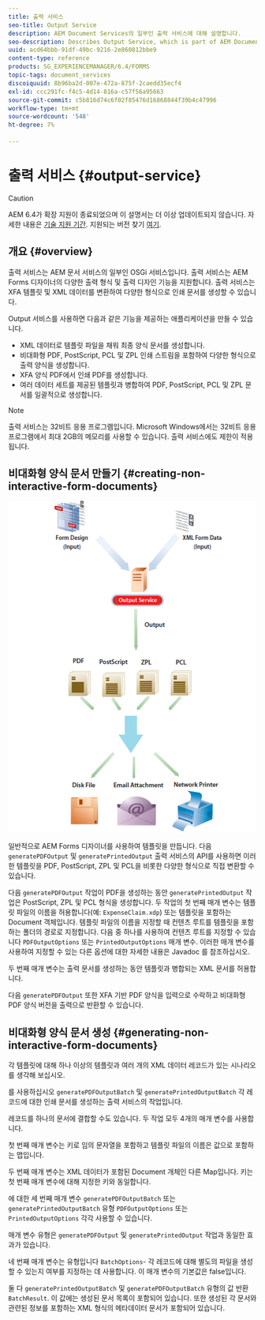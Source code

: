 ```yaml
---
title: 출력 서비스
seo-title: Output Service
description: AEM Document Services의 일부인 출력 서비스에 대해 설명합니다.
seo-description: Describes Output Service, which is part of AEM Document Services
uuid: acd64bbb-91df-49bc-9216-2e860812bbe9
content-type: reference
products: SG_EXPERIENCEMANAGER/6.4/FORMS
topic-tags: document_services
discoiquuid: 8b96ba2d-007e-472a-875f-2caedd35ecf4
exl-id: ccc291fc-f4c5-4d14-816a-c57f56a95663
source-git-commit: c5b816d74c6f02f85476d16868844f39b4c47996
workflow-type: tm+mt
source-wordcount: '548'
ht-degree: 7%

---
```


# 출력 서비스 {#output-service}

>[!CAUTION]
>
>AEM 6.4가 확장 지원이 종료되었으며 이 설명서는 더 이상 업데이트되지 않습니다. 자세한 내용은 [기술 지원 기간](https://helpx.adobe.com/kr/support/programs/eol-matrix.html). 지원되는 버전 찾기 [여기](https://experienceleague.adobe.com/docs/).

## 개요 {#overview}

출력 서비스는 AEM 문서 서비스의 일부인 OSGi 서비스입니다. 출력 서비스는 AEM Forms 디자이너의 다양한 출력 형식 및 출력 디자인 기능을 지원합니다. 출력 서비스는 XFA 템플릿 및 XML 데이터를 변환하여 다양한 형식으로 인쇄 문서를 생성할 수 있습니다.

Output 서비스를 사용하면 다음과 같은 기능을 제공하는 애플리케이션을 만들 수 있습니다.

* XML 데이터로 템플릿 파일을 채워 최종 양식 문서를 생성합니다.
* 비대화형 PDF, PostScript, PCL 및 ZPL 인쇄 스트림을 포함하여 다양한 형식으로 출력 양식을 생성합니다.
* XFA 양식 PDF에서 인쇄 PDF를 생성합니다.
* 여러 데이터 세트를 제공된 템플릿과 병합하여 PDF, PostScript, PCL 및 ZPL 문서를 일괄적으로 생성합니다.

>[!NOTE]
>
>출력 서비스는 32비트 응용 프로그램입니다. Microsoft Windows에서는 32비트 응용 프로그램에서 최대 2GB의 메모리를 사용할 수 있습니다. 출력 서비스에도 제한이 적용됩니다.

## 비대화형 양식 문서 만들기 {#creating-non-interactive-form-documents}

![usingoutput_modified](assets/usingoutput_modified.png)

일반적으로 AEM Forms 디자이너를 사용하여 템플릿을 만듭니다. 다음 `generatePDFOutput` 및 `generatePrintedOutput` 출력 서비스의 API를 사용하면 이러한 템플릿을 PDF, PostScript, ZPL 및 PCL을 비롯한 다양한 형식으로 직접 변환할 수 있습니다.

다음 `generatePDFOutput` 작업이 PDF을 생성하는 동안 `generatePrintedOutput` 작업은 PostScript, ZPL 및 PCL 형식을 생성합니다. 두 작업의 첫 번째 매개 변수는 템플릿 파일의 이름을 허용합니다(예: `ExpenseClaim.xdp`) 또는 템플릿을 포함하는 Document 객체입니다. 템플릿 파일의 이름을 지정할 때 컨텐츠 루트를 템플릿을 포함하는 폴더의 경로로 지정합니다. 다음 중 하나를 사용하여 컨텐츠 루트를 지정할 수 있습니다 `PDFOutputOptions` 또는 `PrintedOutputOptions` 매개 변수. 이러한 매개 변수를 사용하여 지정할 수 있는 다른 옵션에 대한 자세한 내용은 Javadoc 를 참조하십시오.

두 번째 매개 변수는 출력 문서를 생성하는 동안 템플릿과 병합되는 XML 문서를 허용합니다.

다음 `generatePDFOutput` 또한 XFA 기반 PDF 양식을 입력으로 수락하고 비대화형 PDF 양식 버전을 출력으로 반환할 수 있습니다.

## 비대화형 양식 문서 생성 {#generating-non-interactive-form-documents}

각 템플릿에 대해 하나 이상의 템플릿과 여러 개의 XML 데이터 레코드가 있는 시나리오를 생각해 보십시오.

를 사용하십시오 `generatePDFOutputBatch` 및 `generatePrintedOutputBatch` 각 레코드에 대한 인쇄 문서를 생성하는 출력 서비스의 작업입니다.

레코드를 하나의 문서에 결합할 수도 있습니다. 두 작업 모두 4개의 매개 변수를 사용합니다.

첫 번째 매개 변수는 키로 임의 문자열을 포함하고 템플릿 파일의 이름은 값으로 포함하는 맵입니다.

두 번째 매개 변수는 XML 데이터가 포함된 Document 개체인 다른 Map입니다. 키는 첫 번째 매개 변수에 대해 지정한 키와 동일합니다.

에 대한 세 번째 매개 변수 `generatePDFOutputBatch` 또는 `generatePrintedOutputBatch` 유형 `PDFOutputOptions` 또는 `PrintedOutputOptions` 각각 사용할 수 있습니다.

매개 변수 유형은 `generatePDFOutput` 및 `generatePrintedOutput` 작업과 동일한 효과가 있습니다.

네 번째 매개 변수는 유형입니다 `BatchOptions`- 각 레코드에 대해 별도의 파일을 생성할 수 있는지 여부를 지정하는 데 사용합니다. 이 매개 변수의 기본값은 false입니다.

둘 다 `generatePrintedOutputBatch` 및 `generatePDFOutputBatch` 유형의 값 반환 `BatchResult`. 이 값에는 생성된 문서 목록이 포함되어 있습니다. 또한 생성된 각 문서와 관련된 정보를 포함하는 XML 형식의 메타데이터 문서가 포함되어 있습니다.
